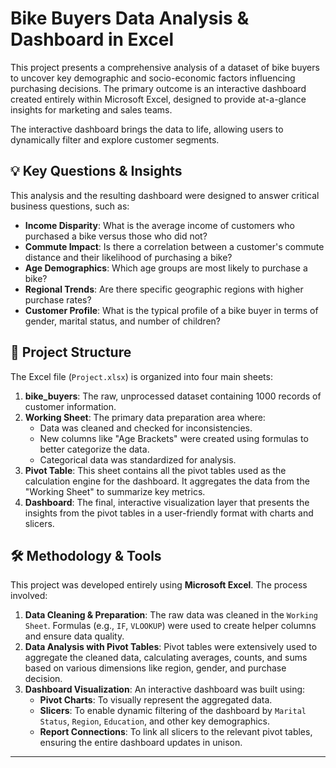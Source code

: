 
# Bike Buyers Data Analysis & Dashboard in Excel

This project presents a comprehensive analysis of a dataset of bike buyers to uncover key demographic and socio-economic factors influencing purchasing decisions. The primary outcome is an interactive dashboard created entirely within Microsoft Excel, designed to provide at-a-glance insights for marketing and sales teams.


The interactive dashboard brings the data to life, allowing users to dynamically filter and explore customer segments.

## 💡 Key Questions & Insights

This analysis and the resulting dashboard were designed to answer critical business questions, such as:

  * **Income Disparity**: What is the average income of customers who purchased a bike versus those who did not?
  * **Commute Impact**: Is there a correlation between a customer's commute distance and their likelihood of purchasing a bike?
  * **Age Demographics**: Which age groups are most likely to purchase a bike?
  * **Regional Trends**: Are there specific geographic regions with higher purchase rates?
  * **Customer Profile**: What is the typical profile of a bike buyer in terms of gender, marital status, and number of children?

## 📂 Project Structure

The Excel file (`Project.xlsx`) is organized into four main sheets:

1.  **bike\_buyers**: The raw, unprocessed dataset containing 1000 records of customer information.
2.  **Working Sheet**: The primary data preparation area where:
      * Data was cleaned and checked for inconsistencies.
      * New columns like "Age Brackets" were created using formulas to better categorize the data.
      * Categorical data was standardized for analysis.
3.  **Pivot Table**: This sheet contains all the pivot tables used as the calculation engine for the dashboard. It aggregates the data from the "Working Sheet" to summarize key metrics.
4.  **Dashboard**: The final, interactive visualization layer that presents the insights from the pivot tables in a user-friendly format with charts and slicers.

## 🛠️ Methodology & Tools

This project was developed entirely using **Microsoft Excel**. The process involved:

1.  **Data Cleaning & Preparation**: The raw data was cleaned in the `Working Sheet`. Formulas (e.g., `IF`, `VLOOKUP`) were used to create helper columns and ensure data quality.
2.  **Data Analysis with Pivot Tables**: Pivot tables were extensively used to aggregate the cleaned data, calculating averages, counts, and sums based on various dimensions like region, gender, and purchase decision.
3.  **Dashboard Visualization**: An interactive dashboard was built using:
      * **Pivot Charts**: To visually represent the aggregated data.
      * **Slicers**: To enable dynamic filtering of the dashboard by `Marital Status`, `Region`, `Education`, and other key demographics.
      * **Report Connections**: To link all slicers to the relevant pivot tables, ensuring the entire dashboard updates in unison.
-----
